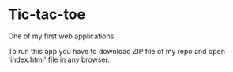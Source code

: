 # Tic-tac-toe
One of my first web applications

To run this app you have to download ZIP file of my repo and open 'index.html' file in any browser.


